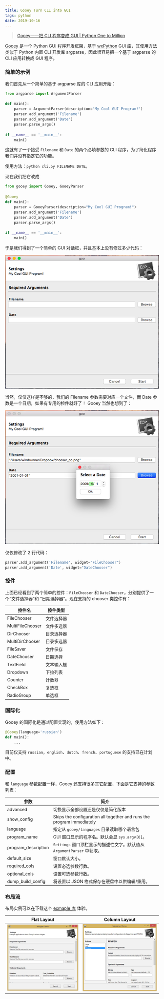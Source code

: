 ```yaml
---
title: Gooey Turn CLI into GUI
tags: python
date: 2019-10-16
---
```


> [Gooey——把 CLI 程序变成 GUI | Python One to Million](https://py.windrunner.me/console/gooey.html)

[Gooey](https://github.com/chriskiehl/Gooey) 是一个 Python GUI 程序开发框架，基于 [wxPython](http://www.wxpython.org/) GUI 库，其使用方法类似于 Python 内置 CLI 开发库 argparse，因此很容易把一个基于 argparse 的 CLI 应用转换成 GUI 程序。

### 简单的示例

我们首先从一个简单的基于 argparse 库的 CLI 应用开始：

```python
from argparse import ArgumentParser

def main():
    parser = ArgumentParser(description="My Cool GUI Program!")
    parser.add_argument('Filename')
    parser.add_argument('Date')
    parser.parse_args()

if __name__ == '__main__':
    main()
```

这就有了一个接受 `Filename` 和 `Date` 的两个必填参数的 CLI 程序，为了简化程序我们并没有指定它的功能。

使用方法：`python cli.py FILENAME DATE`。

现在我们把它改成

```python
from gooey import Gooey, GooeyParser

@Gooey
def main():
    parser = GooeyParser(description="My Cool GUI Program!")
    parser.add_argument('Filename')
    parser.add_argument('Date')
    parser.parse_args()

if __name__ == '__main__':
    main()
```

于是我们得到了一个简单的 GUI 对话框，并且基本上没有修过多少代码：

![Gooey Widget](python-gooey/gui.png)

当然，仅仅这样是不够的，我们的 Filename 参数需要对应一个文件，而 Date 参数是一个日期，如果有专用的控件就好了！ Gooey 当然也想到了：

![Gooey Widget](python-gooey/gui-widget.png)

仅仅修改了 2 行代码：

```python
parser.add_argument('Filename', widget="FileChooser")
parser.add_argument('Date', widget="DateChooser")
```

### 控件

上面已经看到了两个简单的控件：`FileChooser` 和 `DateChooser`，分别提供了一个“文件选择器”和 “日期选择器”。现在支持的 chooser 类控件有：

| 控件名           | 控件类型   |
| ---------------- | ---------- |
| FileChooser      | 文件选择器 |
| MultiFileChooser | 文件多选器 |
| DirChooser       | 目录选择器 |
| MultiDirChooser  | 目录多选器 |
| FileSaver        | 文件保存   |
| DateChooser      | 日期选择   |
| TextField        | 文本输入框 |
| Dropdown         | 下拉列表   |
| Counter          | 计数器     |
| CheckBox         | 复选框     |
| RadioGroup       | 单选框     |

### 国际化

Gooey 的国际化是通过配置实现的，使用方法如下：

```python
@Gooey(language='russian')
def main():
    ...
```

目前仅支持 `russian`，`english`、`dutch`、`french`、`portuguese` 的支持已在计划中。

### 配置

和 `language` 参数配置一样，Gooey 还支持很多其它配置，下面是它支持的参数列表：

| 参数                | 简介                                                                    |
| ------------------- | ----------------------------------------------------------------------- |
| advanced            | 切换显示全部设置还是仅仅是简化版本                                      |
| show_config         | Skips the configuration all together and runs the program immediately   |
| language            | 指定从 `gooey/languages` 目录读取哪个语言包                             |
| program_name        | GUI 窗口显示的程序名。默认会显 `sys.argv[0]`。                          |
| program_description | `Settings` 窗口顶栏显示的描述性文字。默认值从 `ArgumentParser` 中获取。 |
| default_size        | 窗口默认大小。                                                          |
| required_cols       | 设置必选参数行数。                                                      |
| optional_cols       | 设置可选参数行数。                                                      |
| dump_build_config   | 将设置以 JSON 格式保存在硬盘中以供编辑/重用。                           |

### 布局流

布局实例可以在下载这个 [exmaple 库](https://github.com/chriskiehl/GooeyExamples) 体验。

| Flat Layout                         | Column Layout                          |
| ----------------------------------- | -------------------------------------- |
| ![](python-gooey/layut-flat.jpg) | ![](python-gooey/layout-column.jpg) |
